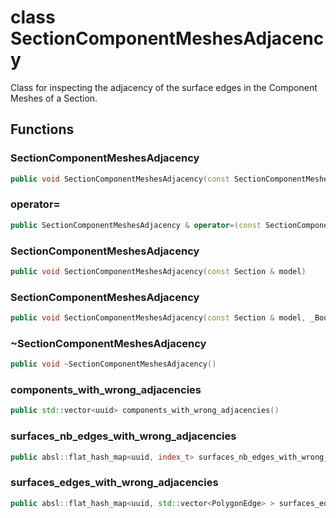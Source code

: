 # class SectionComponentMeshesAdjacency


 Class for inspecting the adjacency of the surface edges in the Component Meshes of a Section.



## Functions

### SectionComponentMeshesAdjacency

```cpp
public void SectionComponentMeshesAdjacency(const SectionComponentMeshesAdjacency & )
```


### operator=

```cpp
public SectionComponentMeshesAdjacency & operator=(const SectionComponentMeshesAdjacency & )
```


### SectionComponentMeshesAdjacency

```cpp
public void SectionComponentMeshesAdjacency(const Section & model)
```


### SectionComponentMeshesAdjacency

```cpp
public void SectionComponentMeshesAdjacency(const Section & model, _Bool verbose)
```


### ~SectionComponentMeshesAdjacency

```cpp
public void ~SectionComponentMeshesAdjacency()
```


### components_with_wrong_adjacencies

```cpp
public std::vector<uuid> components_with_wrong_adjacencies()
```


### surfaces_nb_edges_with_wrong_adjacencies

```cpp
public absl::flat_hash_map<uuid, index_t> surfaces_nb_edges_with_wrong_adjacencies()
```


### surfaces_edges_with_wrong_adjacencies

```cpp
public absl::flat_hash_map<uuid, std::vector<PolygonEdge> > surfaces_edges_with_wrong_adjacencies()
```




